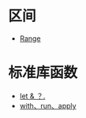# 区间
* [Range](https://github.com/ovomiao/Learning/blob/main/CS/Language/Kotlin/src/p1_base/RangeTest.kt)
# 标准库函数
* [let & ？.](https://github.com/ovomiao/Learning/blob/main/CS/Language/Kotlin/src/p1_base/LetTest.kt)
* [with、run、apply](https://github.com/ovomiao/Learning/tree/main/CS/Language/Kotlin/src/p1_base/StandardKtTest.kt)